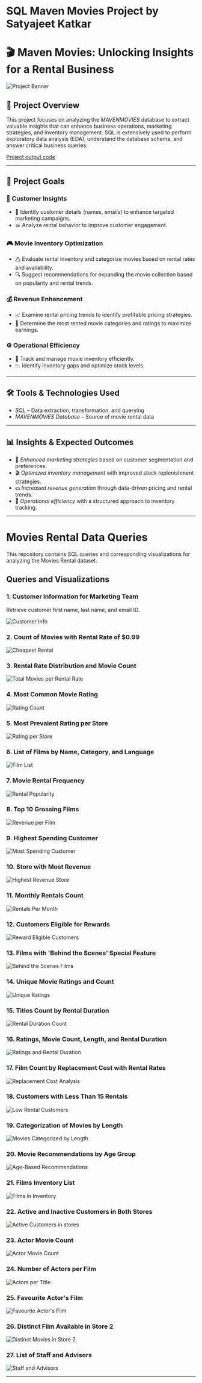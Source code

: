 # SQL Maven Movies Project by Satyajeet Katkar

# 🎬 Maven Movies: Unlocking Insights for a Rental Business

![Project Banner](https://github.com/user-attachments/assets/16020424-b16c-4707-b1dd-ed63f3800f60)

## 📌 Project Overview
This project focuses on analyzing the *MAVENMOVIES* database to extract valuable insights that can enhance business operations, marketing strategies, and inventory management. SQL is extensively used to perform exploratory data analysis (EDA), understand the database schema, and answer critical business queries.

<a href="MAVEN_MOVIES_PROJECT_CODE.sql">Project output code</a>


---

## 🎯 Project Goals

### 🛒 Customer Insights

- 📌 Identify customer details (names, emails) to enhance targeted marketing campaigns.
- 📊 Analyze rental behavior to improve customer engagement.

### 🎮 Movie Inventory Optimization

- 🛆 Evaluate rental inventory and categorize movies based on rental rates and availability.
- 🔍 Suggest recommendations for expanding the movie collection based on popularity and rental trends.

### 💰 Revenue Enhancement

- 📈 Examine rental pricing trends to identify profitable pricing strategies.
- 🎥 Determine the most rented movie categories and ratings to maximize earnings.

### ⚙️ Operational Efficiency

- 📌 Track and manage movie inventory efficiently.
- 📉 Identify inventory gaps and optimize stock levels.

---

## 🛠️ Tools & Technologies Used
- *SQL* – Data extraction, transformation, and querying
- *MAVENMOVIES Database* – Source of movie rental data

---

## 📊 Insights & Expected Outcomes
- 📢 *Enhanced marketing strategies* based on customer segmentation and preferences.
- 🎬 *Optimized inventory management* with improved stock replenishment strategies.
- 💵 *Increased revenue generation* through data-driven pricing and rental trends.
- 📌 *Operational efficiency* with a structured approach to inventory tracking.

---

# Movies Rental Data Queries

This repository contains SQL queries and corresponding visualizations for analyzing the Movies Rental dataset.

## Queries and Visualizations

### 1. Customer Information for Marketing Team
Retrieve customer first name, last name, and email ID.

![Customer Info](https://github.com/jeet787/Maven_Movies_Rental_DA/blob/main/Code_Output/Customer_Details.png)
### 2. Count of Movies with Rental Rate of $0.99
![Cheapest Rental](https://github.com/jeet787/Maven_Movies_Rental_DA/blob/main/Code_Output/Rental_Rate_0.99%24.png)

### 3. Rental Rate Distribution and Movie Count
![Total Movies per Rental Rate](https://github.com/jeet787/Maven_Movies_Rental_DA/blob/main/Code_Output/Rental_Rate_Movie_Count.png)

### 4. Most Common Movie Rating
![Rating Count](https://github.com/jeet787/Maven_Movies_Rental_DA/blob/main/Code_Output/Common_Movie_Rating.png)

### 5. Most Prevalent Rating per Store
![Rating per Store](https://github.com/jeet787/Maven_Movies_Rental_DA/blob/main/Code_Output/Prevalent_Rating.png)

### 6. List of Films by Name, Category, and Language
![Film List](https://github.com/jeet787/Maven_Movies_Rental_DA/blob/main/Code_Output/Movie_category.png)

### 7. Movie Rental Frequency
![Rental Popularity](https://github.com/jeet787/Maven_Movies_Rental_DA/blob/main/Code_Output/Rental_Frequency.png)

### 8. Top 10 Grossing Films
![Revenue per Film](https://github.com/jeet787/Maven_Movies_Rental_DA/blob/main/Code_Output/Top10_Grossing_Film.png)

### 9. Highest Spending Customer
![Most Spending Customer](https://github.com/jeet787/Maven_Movies_Rental_DA/blob/main/Code_Output/MOST_SPENDING_CUSTOMER.png)

### 10. Store with Most Revenue
![Highest Revenue Store](https://github.com/jeet787/Maven_Movies_Rental_DA/blob/main/Code_Output/Store_With_Most_Revenue.png)

### 11. Monthly Rentals Count
![Rentals Per Month](https://github.com/jeet787/Maven_Movies_Rental_DA/blob/main/Code_Output/RENTALS_PER_MONTH.png)

### 12. Customers Eligible for Rewards
![Reward Eligible Customers](https://github.com/jeet787/Maven_Movies_Rental_DA/blob/main/Code_Output/Reward_Customer.png)

### 13. Films with 'Behind the Scenes' Special Feature
![Behind the Scenes Films](https://github.com/jeet787/Maven_Movies_Rental_DA/blob/main/Code_Output/Special_Features.png)

### 14. Unique Movie Ratings and Count
![Unique Ratings](https://github.com/jeet787/Maven_Movies_Rental_DA/blob/main/Code_Output/Common_Movie_Rating.png)

### 15. Titles Count by Rental Duration
![Rental Duration Count](https://github.com/jeet787/Maven_Movies_Rental_DA/blob/main/Code_Output/RENTAL_DURATIONWISE_MOVIES.png)

### 16. Ratings, Movie Count, Length, and Rental Duration
![Ratings and Rental Duration](https://github.com/jeet787/Maven_Movies_Rental_DA/blob/main/Code_Output/Rating_Count_Length%200f%20movies.png)

### 17. Film Count by Replacement Cost with Rental Rates
![Replacement Cost Analysis](https://github.com/jeet787/Maven_Movies_Rental_DA/blob/main/Code_Output/Replacement_Cost.png)

### 18. Customers with Less Than 15 Rentals
![Low Rental Customers](https://github.com/jeet787/Maven_Movies_Rental_DA/blob/main/Code_Output/Less_Than_15%20Rentals.png)

### 19. Categorization of Movies by Length
![Movies Categorized by Length](https://github.com/jeet787/Maven_Movies_Rental_DA/blob/main/Code_Output/Movie_Catogorized_by%20length.png)

### 20. Movie Recommendations by Age Group
![Age-Based Recommendations](https://github.com/jeet787/Maven_Movies_Rental_DA/blob/main/Code_Output/Movie_Recommendation_as%20per%20age.png)

### 21. Films Inventory List
![Films in Inventory](https://github.com/jeet787/Maven_Movies_Rental_DA/blob/main/Code_Output/Film_Inventory.png)

### 22. Active and Inactive Customers in Both Stores
![Active Customers in stores](https://github.com/jeet787/Maven_Movies_Rental_DA/blob/main/Code_Output/Active_Inactive_Customers.png)

### 23. Actor Movie Count
![Actor Movie Count](https://github.com/jeet787/Maven_Movies_Rental_DA/blob/main/Code_Output/Actor_Movie_Count.png)

### 24. Number of Actors per Film
![Actors per Title](https://github.com/jeet787/Maven_Movies_Rental_DA/blob/main/Code_Output/Actor_per%20film.png)

### 25. Favourite Actor's Film
![Favourite Actor's Film](https://github.com/jeet787/Maven_Movies_Rental_DA/blob/main/Code_Output/Favourite_Actor.png)

### 26. Distinct Film Available in Store 2
![Distinct Movies in Store 2](https://github.com/jeet787/Maven_Movies_Rental_DA/blob/main/Code_Output/Distinct_Films_Available%20in%20store%202.png)

### 27. List of Staff and Advisors
![Staff and Advisors](https://github.com/jeet787/Maven_Movies_Rental_DA/blob/main/Code_Output/Staff%20members_and_Advisors.png)

---


